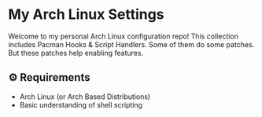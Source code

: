 # My Arch Linux Settings

Welcome to my personal Arch Linux configuration repo! This collection includes Pacman Hooks & Script Handlers. Some of them do some patches. But these patches help enabling features.

## ⚙️ Requirements

- Arch Linux (or Arch Based Distributions)
- Basic understanding of shell scripting
